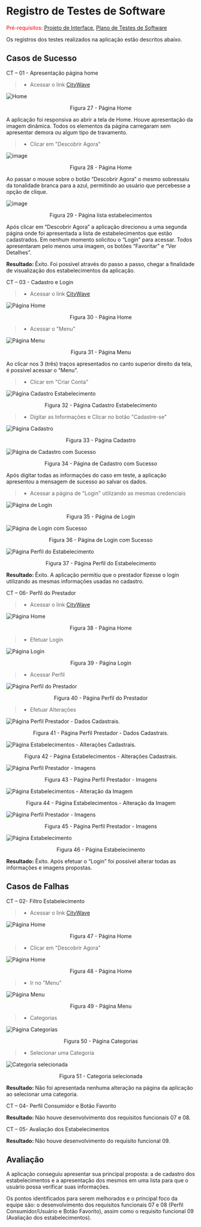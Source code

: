 # Registro de Testes de Software

<span style="color:red">Pré-requisitos: <a href="3-Projeto de Interface.md"> Projeto de Interface</a></span>, <a href="8-Plano de Testes de Software.md"> Plano de Testes de Software</a>

Os registros dos testes realizados na aplicação estão descritos abaixo.

## Casos de Sucesso
CT – 01 - Apresentação página home
> - Acessar o link [CityWave](https://josuewl.github.io/CityWaveTemplate/index.html)

![Home](https://github.com/ICEI-PUC-Minas-PMV-ADS/pmv-ads-2023-1-e1-proj-web-t17-time1-proj-citywave/assets/127361540/2231c2de-d039-4521-a233-baad9e69bafa)
<center>Figura 27 - Página Home</center>

A aplicação foi responsiva ao abrir a tela de Home. Houve apresentação da imagem dinâmica. Todos os elementos da página carregaram sem apresentar demora ou algum tipo de travamento. 

> - Clicar em "Descobrir Agora"

![image](https://github.com/ICEI-PUC-Minas-PMV-ADS/pmv-ads-2023-1-e1-proj-web-t17-time1-proj-citywave/assets/127361540/0f9e6132-78dd-4e6b-9f07-de577014725c)
<center>Figura 28 - Página Home</center>

Ao passar o mouse sobre o botão “Descobrir Agora” o mesmo sobressaiu da tonalidade branca para a azul, permitindo ao usuário que percebesse a opção de clique.

![image](https://github.com/ICEI-PUC-Minas-PMV-ADS/pmv-ads-2023-1-e1-proj-web-t17-time1-proj-citywave/assets/127361540/b50555aa-2a0f-456d-92c7-a3504eeb5f0c)
<center>Figura 29 - Página lista estabelecimentos</center>

Após clicar em “Descobrir Agora” a aplicação direcionou a uma segunda página onde foi apresentada a lista de estabelecimentos que estão cadastrados. Em nenhum momento solicitou o “Login” para acessar. Todos apresentaram pelo menos uma imagem, os botões “Favoritar” e “Ver Detalhes”. 

<b>Resultado: </b>Êxito. Foi possível através do passo a passo, chegar a finalidade de visualização dos estabelecimentos da aplicação.

CT – 03 - Cadastro e Login
> - Acessar o link [CityWave](josuewl.github.io)

![Página Home](img/CT_03_01.png)
<center>Figura 30 - Página Home</center>

> - Acessar o "Menu"

![Página Menu](img/CT_03_04.png)
<center>Figura 31 - Página Menu</center>

Ao clicar nos 3 (três) traços apresentados no canto superior direito da tela, é possível acessar o “Menu”.

> - Clicar em "Criar Conta"

![Página Cadastro Estabelecimento](img/CT_03_03_v2.png)
<center>Figura 32 - Página Cadastro Estabelecimento</center>

> - Digitar as Informações e Clicar no botão "Cadastre-se"

![Página Cadastro](img/CT_03_05.png)
<center>Figura 33 - Página Cadastro </center>

![Página de Cadastro com Sucesso](img/CT_03_06.png)
<center>Figura 34 - Página de Cadastro com Sucesso</center>

Após digitar todas as informações do caso em teste, a aplicação apresentou a mensagem de sucesso ao salvar os dados. 

> - Acessar a página de "Login" utilizando as mesmas credenciais

![Página de Login](img/CT_03_07.png)
<center>Figura 35 - Página de Login</center>

![Página de Login com Sucesso](img/CT_03_10.png)
<center>Figura 36 - Página de Login com Sucesso</center>

![Página Perfil do Estabelecimento](img/CT_03_11.png)
<center>Figura 37 - Página Perfil do Estabelecimento</center>

<b>Resultado: </b>Êxito. A aplicação permitiu que o prestador fizesse o login utilizando as mesmas informações usadas no cadastro.

CT – 06- Perfil do Prestador
> - Acessar o link [CityWave](josuewl.github.io)

![Página Home](img/CT_06_01.png)
<center>Figura 38 - Página Home</center>

> - Efetuar Login

![Página Login](img/CT_06_02.png)
<center>Figura 39 - Página Login</center>

> - Acessar Perfil

![Página Perfil do Prestador](img/CT_06_03.png)
<center>Figura 40 - Página Perfil do Prestador</center>

> - Efetuar Alterações

![Página Perfil Prestador - Dados Cadastrais. ](img/CT_06_04.png)
<center>Figura 41 - Página Perfil Prestador - Dados Cadastrais. </center>

![Página Estabelecimentos - Alterações Cadastrais.](img/CT_06_05.png)
<center>Figura 42 - Página Estabelecimentos - Alterações Cadastrais.</center>

![Página Perfil Prestador - Imagens](img/CT_06_06.png)
<center>Figura 43 - Página Perfil Prestador - Imagens</center>

![Página Estabelecimentos - Alteração da Imagem](img/CT_06_07.png)
<center>Figura 44 - Página Estabelecimentos - Alteração da Imagem</center>

![Página Perfil Prestador - Imagens](img/CT_06_08.png)
<center>Figura 45 - Página Perfil Prestador - Imagens</center>

![Página Estabelecimento](img/CT_06_09.png)
<center>Figura 46 - Página Estabelecimento</center>

<b>Resultado:</b> Êxito. Após efetuar o “Login” foi possível alterar todas as informações e imagens propostas.

## Casos de Falhas

CT – 02- Filtro Estabelecimento
> - Acessar o link [CityWave](josuewl.github.io)

![Página Home](img/CT_02_01.png)
<center>Figura 47 - Página Home</center>

> - Clicar em "Descobrir Agora"

![Página Home](img/CT_02_02.png)
<center>Figura 48 - Página Home</center>

> - Ir no "Menu"

![Página Menu](img/CT_02_03.png)
<center>Figura 49 - Página Menu</center>

> - Categorias

![Página Categorias](img/CT_02_04.png)
<center>Figura 50 - Página Categorias</center>

> - Selecionar uma Categoria

![Categoria selecionada](img/CT_02_05.png)
<center>Figura 51 - Categoria selecionada</center>

<b>Resultado: </b>Não foi apresentada nenhuma alteração na página da aplicação ao selecionar uma categoria.

CT – 04- Perfil Consumidor e Botão Favorito

<b>Resultado: </b>Não houve desenvolvimento dos requisitos funcionais 07 e 08.

CT – 05- Avaliação dos Estabelecimentos

<b>Resultado: </b>Não houve desenvolvimento do requisito funcional 09.


## Avaliação

A aplicação conseguiu apresentar sua principal proposta: a de cadastro dos estabelecimentos e a apresentação dos mesmos em uma lista para que o usuário possa verificar suas informações.

Os pontos identificados para serem melhorados e o principal foco da equipe são: o desenvolvimento dos requisitos funcionais 07 e 08 (Perfil Consumidor/Usuário e Botão Favorito), assim como o requisito funcional 09 (Avaliação dos estabelecimentos).
